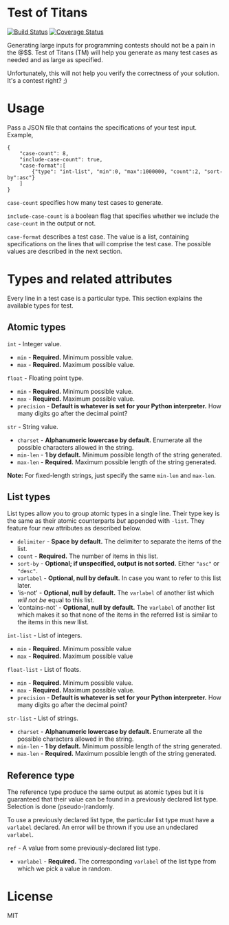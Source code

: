 # Test of Titans

[![Build Status](https://travis-ci.org/skytreader/test-of-titans.svg?branch=master)](https://travis-ci.org/skytreader/test-of-titans)
[![Coverage Status](https://coveralls.io/repos/skytreader/test-of-titans/badge.svg?branch=master)](https://coveralls.io/r/skytreader/test-of-titans?branch=master)

Generating large inputs for programming contests should not be a pain in the @$$.
Test of Titans (TM) will help you generate as many test cases as needed and as
large as specified.

Unfortunately, this will not help you verify the correctness of your solution.
It's a contest right? ;)

# Usage

Pass a JSON file that contains the specifications of your test input. Example,

    {
        "case-count": 8,
        "include-case-count": true,
        "case-format":[
            {"type": "int-list", "min":0, "max":1000000, "count":2, "sort-by":asc"}
        ]
    }

`case-count` specifies how many test cases to generate.

`include-case-count` is a boolean flag that specifies whether we include the
`case-count` in the output or not.

`case-format` describes a test case. The value is a list, containing specifications
on the lines that will comprise the test case. The possible values are described
in the next section.

# Types and related attributes

Every line in a test case is a particular type. This section explains the
available types for test.

## Atomic types

`int` - Integer value.

- `min` - **Required.** Minimum possible value.
- `max` - **Required.** Maximum possible value.

`float` - Floating point type.

- `min` - **Required.** Minimum possible value.
- `max` - **Required.** Maximum possible value.
- `precision` - **Default is whatever is set for your Python interpreter.** How
many digits go after the decimal point?

`str` - String value.

- `charset` - **Alphanumeric lowercase by default.** Enumerate all the possible
characters allowed in the string.
- `min-len` - **1 by default.** Minimum possible length of the string generated.
- `max-len` - **Required.** Maximum possible length of the string generated.

**Note:** For fixed-length strings, just specify the same `min-len` and `max-len`.

## List types

List types allow you to group atomic types in a single line. Their type key is
the same as their atomic counterparts _but_ appended with `-list`. They feature
four new attributes as described below.

- `delimiter` - **Space by default.** The delimiter to separate the items of the list.
- `count` - **Required.** The number of items in this list.
- `sort-by` - **Optional; if unspecified, output is not sorted.** Either `"asc"`
or `"desc"`.
- `varlabel` - **Optional, null by default.** In case you want to refer to this
list later.
- 'is-not' - **Optional, null by default.** The `varlabel` of another list which
_will not be_ equal to this list.
- 'contains-not' - **Optional, null by default.** The `varlabel` of another list
which makes it so that none of the items in the referred list is similar to the
items in this new llist.

`int-list` - List of integers.

- `min` - **Required.** Minimum possible value
- `max` - **Required.** Maximum possible value

`float-list` - List of floats.

- `min` - **Required.** Minimum possible value.
- `max` - **Required.** Maximum possible value.
- `precision` - **Default is whatever is set for your Python interpreter.** How
many digits go after the decimal point?

`str-list` - List of strings.

- `charset` - **Alphanumeric lowercase by default.** Enumerate all the possible
characters allowed in the string.
- `min-len` - **1 by default.** Minimum possible length of the string generated.
- `max-len` - **Required.** Maximum possible length of the string generated.

## Reference type

The reference type produce the same output as atomic types but it is guaranteed
that their value can be found in a previously declared list type. Selection is
done (pseudo-)randomly.

To use a previously declared list type, the particular list type must have a
`varlabel` declared. An error will be thrown if you use an undeclared `varlabel`.

`ref` - A value from some previously-declared list type.

- `varlabel` - **Required.** The corresponding `varlabel` of the list type from
which we pick a value in random.

# License

MIT
